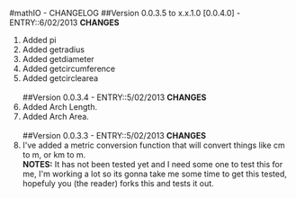 #mathIO - CHANGELOG
##Version 0.0.3.5 to x.x.1.0 [0.0.4.0] - ENTRY::6/02/2013
<b>CHANGES</b><br>
1. Added pi <br>
2. Added getradius <br>
3. Added getdiameter <br>
4. Added getcircumference<br>
5. Added getcirclearea<br><br>
##Version 0.0.3.4 - ENTRY::5/02/2013
<b>CHANGES</b><br>
1. Added Arch Length.<br>
2. Added Arch Area.<br><br>
##Version 0.0.3.3 - ENTRY::5/02/2013
<b>CHANGES</b><br>
1. I've added a metric conversion function that will convert things like cm to m, or km to m.<br>
<b>NOTES:</b> It has not been tested yet and I need some one to test this for me, I'm working a lot so its gonna take me some time to get this tested, hopefuly you (the reader) forks this and tests it out.
